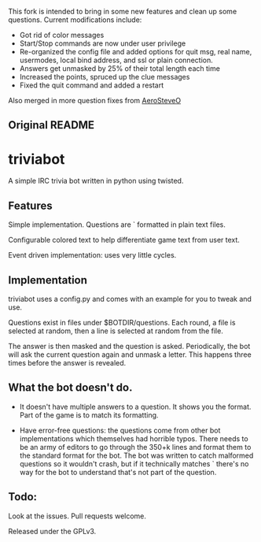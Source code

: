 This fork is intended to bring in some new features and clean up some questions.
Current modifications include:
 * Got rid of color messages
 * Start/Stop commands are now under user privilege
 * Re-organized the config file and added options for quit msg, real name, usermodes, 
   local bind address, and ssl or plain connection.
 * Answers get unmasked by 25% of their total length each time
 * Increased the points, spruced up the clue messages
 * Fixed the quit command and added a restart

Also merged in more question fixes from [AeroSteveO](https://github.com/AeroSteveO/triviabot)


Original README
--------------
triviabot
=========

A simple IRC trivia bot written in python using twisted.

Features
--------

Simple implementation. Questions are <string>`<string> formatted in plain text files.

Configurable colored text to help differentiate game text from user text.

Event driven implementation: uses very little cycles.

Implementation
--------------

triviabot uses a config.py and comes with an example for you to tweak and use.

Questions exist in files under $BOTDIR/questions.
Each round, a file is selected at random, then a line is selected at random from the file.

The answer is then masked and the question is asked. Periodically, the bot will ask the current question
again and unmask a letter. This happens three times before the answer is revealed.

What the bot doesn't do.
------------------------

  * It doesn't have multiple answers to a question. It shows you the format. Part of the game is to match its formatting.

  * Have error-free questions: the questions come from other bot implementations which themselves had horrible typos.
There needs to be an army of editors to go through the 350+k lines and format them to the standard format for the bot.
The bot was written to catch malformed questions so it wouldn't crash, but if it technically matches <string>`<string>
there's no way for the bot to understand that's not part of the question.

Todo:
-----

Look at the issues. Pull requests welcome.

Released under the GPLv3.
